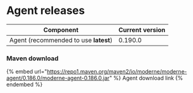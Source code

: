 # Agent releases

| Component                             | Current version |
| ------------------------------------- | --------------- |
| Agent (recommended to use **latest**) | 0.190.0         |

### Maven download

{% embed url="https://repo1.maven.org/maven2/io/moderne/moderne-agent/0.186.0/moderne-agent-0.186.0.jar" %}
Agent download link
{% endembed %}

